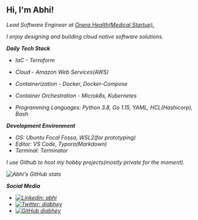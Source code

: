 <h2> Hi, I'm Abhi!</h2>
<p><em>Lead Software Engineer at <a href="https://www.onerahealth.com/">Onera Health(Medical Startup).</a>
  
I enjoy designing and building cloud native software solutions. </p>

**Daily Tech Stack**

- IaC - Terraform

- Cloud - Amazon Web Services(AWS)

- Containerization - Docker, Docker-Compose

- Container Orchestration - Microk8s, Kubernetes

- Programming Languages: Python 3.8, Go 1.15, YAML, HCL(Hashicorp), Bash

  
**Development Environment**

* OS: Ubuntu Focal Fossa, WSL2(for prototyping)
* Editor: VS Code, Typora(Markdown)
* Terminal: Terminator


I use Github to host my hobby projects(mostly private for the moment).

![Abhi's GitHub stats](https://github-readme-stats.vercel.app/api?username=diabhey&count_private=true&show_icons=true&theme=radical)   

**Social Media**
* [![Linkedin: abhi](https://img.shields.io/badge/-abhimanyuselvan-blue?style=flat-square&logo=Linkedin&logoColor=white&link=https://www.linkedin.com/in/abhimanyuselvan/)](https://www.linkedin.com/in/abhimanyuselvan/)
* [![Twitter: diabhey](https://img.shields.io/twitter/follow/diabhey?style=social)](https://twitter.com/diabhey)
* [![GitHub diabhey](https://img.shields.io/github/followers/diabhey?label=follow&style=social)](https://github.com/diabhey)
